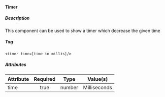 #### Timer

##### Description

This component can be used to show a timer which decrease the given time

##### Tag
`<timer time=[time in millis]/>`

##### Attributes

| Attribute | Required |  Type  | Value(s)     |
| --------- | :------: | :----: | ------------ |
| time      |   true   | number | Milliseconds |
